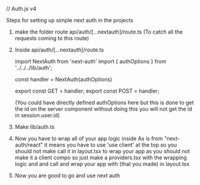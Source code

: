 // Auth.js v4 

Steps for setting up simple next auth in the projects

1.  make the folder route api/auth/[...nextauth]/route.ts (To catch all the requests coming to this route)

2.  Inside api/auth/[...nextauth]/route.ts
    
    import NextAuth from 'next-auth'
    import { authOptions } from '../../../lib/auth';

    const handler = NextAuth(authOptions)

    export const GET = handler;
    export const POST = handler;

    (You could have directly defined authOptions here but this is done to get the id on the server component without doing this you will not get the id in session.user.id)

3. Make lib/auth.ts

4.  Now you have to wrap all of your app logic inside <SessionProvider> 
    As <SessionProvider> is from "next-auth/react" it means you have to use 'use client' at the top
    so you should not make call it in layout.tsx to wrap your app as you should not make it a client compo
    so just make a providers.tsx with the wrapping logic and <SessionProvider>
    and call and wrap your app with <Providers> (that you made) in layout.tsx

5. Now you are good to go and use next auth 

